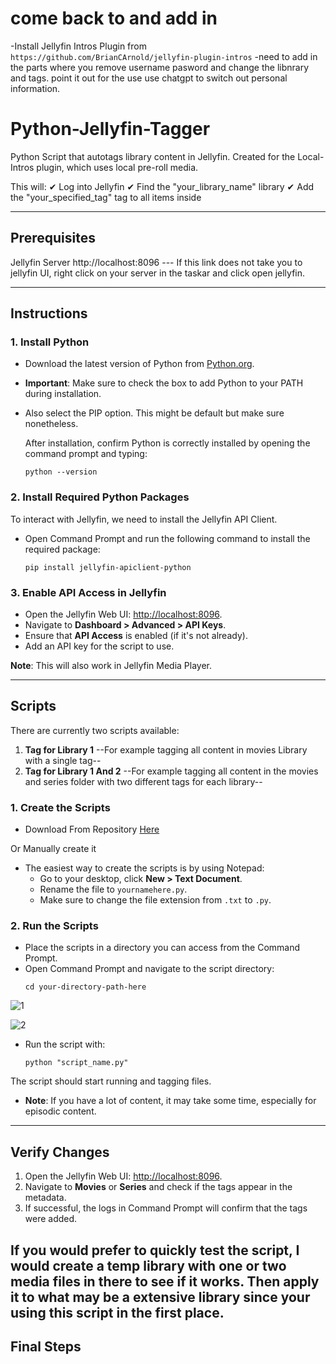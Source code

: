 # come back to and add in
-Install Jellyfin Intros Plugin from `https://github.com/BrianCArnold/jellyfin-plugin-intros`
-need to add in the parts where you remove username pasword and change the libnrary and tags. point it out for the use use chatgpt to switch out personal information.

# Python-Jellyfin-Tagger

Python Script that autotags library content in Jellyfin. Created for the Local-Intros plugin, which uses local pre-roll media.

This will: 
✔ Log into Jellyfin
✔ Find the "your_library_name" library
✔ Add the "your_specified_tag" tag to all items inside

---

## Prerequisites

Jellyfin Server
http://localhost:8096 --- If this link does not take you to jellyfin UI, right click on your server in the taskar and click open jellyfin.

---

## Instructions

### 1. Install Python

- Download the latest version of Python from [Python.org](https://www.python.org/downloads/).
- **Important**: Make sure to check the box to add Python to your PATH during installation.
- Also select the PIP option. This might be default but make sure nonetheless. 

   After installation, confirm Python is correctly installed by opening the command prompt and typing:
   ```
   python --version
   ```

### 2. Install Required Python Packages

To interact with Jellyfin, we need to install the Jellyfin API Client.

- Open Command Prompt and run the following command to install the required package:
  ```
  pip install jellyfin-apiclient-python
  ```

### 3. Enable API Access in Jellyfin

- Open the Jellyfin Web UI: [http://localhost:8096](http://localhost:8096).
- Navigate to **Dashboard > Advanced > API Keys**.
- Ensure that **API Access** is enabled (if it's not already).
- Add an API key for the script to use.

**Note**: This will also work in Jellyfin Media Player.

---

## Scripts

There are currently two scripts available:

1. **Tag for Library 1** --For example tagging all content in movies Library with a single tag--
2. **Tag for Library 1 And 2** --For example tagging all content in the movies and series folder with two different tags for each library--


### 1. Create the Scripts

- Download From Repository [Here](blank/)

Or Manually create it
- The easiest way to create the scripts is by using Notepad:
   - Go to your desktop, click **New > Text Document**.
   - Rename the file to `yournamehere.py`.
   - Make sure to change the file extension from `.txt` to `.py`.
  

### 2. Run the Scripts

- Place the scripts in a directory you can access from the Command Prompt.
- Open Command Prompt and navigate to the script directory:
  ```
  cd your-directory-path-here
  ```
![1](https://github.com/user-attachments/assets/d4de3b10-50d0-4afc-b7dd-e55c4c595776)

![2](https://github.com/user-attachments/assets/8cab0e0d-d4b7-4c42-8a28-b3cfe38e1014)


- Run the script with:
  ```
  python "script_name.py"
  ```
The script should start running and tagging files.
- **Note**: If you have a lot of content, it may take some time, especially for episodic content.

---

## Verify Changes
1. Open the Jellyfin Web UI: [http://localhost:8096](http://localhost:8096).
2. Navigate to **Movies** or **Series** and check if the tags appear in the metadata.
3. If successful, the logs in Command Prompt will confirm that the tags were added.

If you would prefer to quickly test the script, I would create a temp library with one or two media files in there to see if it works. Then apply it to what may be a extensive library since your using this script in the first place.
---

## Final Steps


